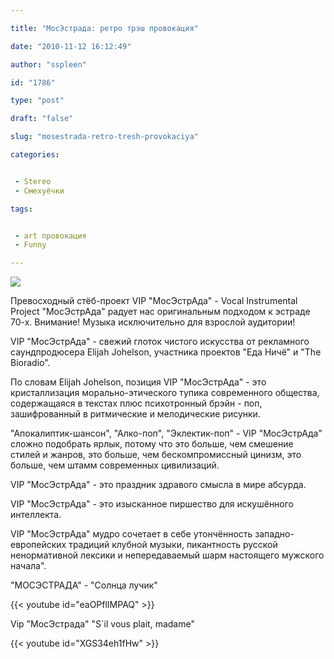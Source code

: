 ```yaml
---

title: "МосЭстрада: ретро трэш провокация"

date: "2010-11-12 16:12:49"

author: "sspleen"

id: "1786"

type: "post"

draft: "false"

slug: "mosestrada-retro-tresh-provokaciya"

categories:


 - Stereo
 - Смехуёчки

tags:


 - art провокация
 - Funny

---
```

[![](/uploads/2010/11/vip-мосэстрада.jpg)](/2010/11/mosestrada-retro-tresh-provokaciya/vip-mosestrada/)  

Превосходный стёб-проект VIP "МосЭстрАда" - Vocal Instrumental Project "МосЭстрАда" радует нас оригинальным подходом к эстраде 70-х. Внимание! Музыка исключительно для взрослой аудитории!

  
VIP "МосЭстрАда" - свежий глоток чистого искусства от рекламного саундпродюсера Elijah Johelson, участника проектов "Еда Ничё" и "The Bioradio".  
  
По словам Elijah Johelson, позиция VIP "МосЭстрАда" - это кристаллизация морально-этического тупика современного общества, содержащаяся в текстах плюс психотронный брэйн - поп, зашифрованный в ритмические и мелодические рисунки.  
  
"Апокалиптик-шансон", "Алко-поп", "Эклектик-поп" - VIP "МосЭстрАда" сложно подобрать ярлык, потому что это больше, чем смешение стилей и жанров, это больше, чем бескомпромиссный цинизм, это больше, чем штамм современных цивилизаций.  
  
VIP "МосЭстрАда" - это праздник здравого смысла в мире абсурда.  
  
VIP "МосЭстрАда" - это изысканное пиршество для искушённого интеллекта.  
  
VIP "МосЭстрАда" мудро сочетает в себе утончённость западно-европейских традиций клубной музыки, пикантность русской ненормативной лексики и непередаваемый шарм настоящего мужского начала".  
  
"МОСЭСТРАДА" - "Солнца лучик"  
  
{{< youtube id="eaOPflIMPAQ" >}}  

Vip "МосЭстрада" "S\`il vous plait, madame"

  
{{< youtube id="XGS34eh1fHw" >}}